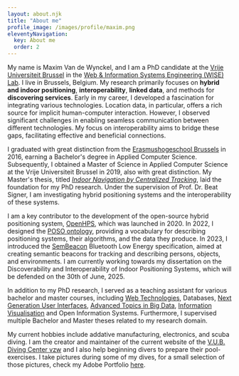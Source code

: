 ```yaml
---
layout: about.njk
title: "About me"
profile_image: /images/profile/maxim.png
eleventyNavigation:
  key: About me
  order: 2
---
```

My name is Maxim Van de Wynckel, and I am a PhD candidate at the [Vrije Universiteit Brussel](https://vub.be) in the [Web & Information Systems Engineering (WISE) Lab](https://wise.vub.ac.be). I live in Brussels, Belgium. My research primarily focuses on **hybrid and indoor positioning**, **interoperability**, **linked data**, and methods for **discovering services**. Early in my career, I developed a fascination for integrating various technologies. Location data, in particular, offers a rich source for implicit human-computer interaction. However, I observed significant challenges in enabling seamless communication between different technologies. My focus on interoperability aims to bridge these gaps, facilitating effective and beneficial connections.

I graduated with great distinction from the [Erasmushogeschool Brussels](https://www.erasmushogeschool.be/en) in 2016, earning a Bachelor's degree in Applied Computer Science. Subsequently, I obtained a Master of Science in Applied Computer Science at the Vrije Universiteit Brussel in 2019, also with great distinction. My Master's thesis, titled *[Indoor Navigation by Centralized Tracking](/publications/2019/thesis)*, laid the foundation for my PhD research. Under the supervision of Prof. Dr. Beat Signer, I am investigating hybrid positioning systems and the interoperability of these systems.

I am a key contributor to the development of the open-source hybrid positioning system, [OpenHPS](https://openhps.org), which was launched in 2020. In 2022, I designed the [POSO ontology](https://poso.openhps.org), providing a vocabulary for describing positioning systems, their algorithms, and the data they produce. In 2023, I introduced the [SemBeacon](https://sembeacon.org) Bluetooth Low Energy specification, aimed at creating semantic beacons for tracking and describing persons, objects, and environments. I am currently working towards my dissertation on the Discoverability and Interoperability of Indoor Positioning Systems, which will be defended on the 30th of June, 2025.

In addition to my PhD research, I served as a teaching assistant for various bachelor and master courses, including [Web Technologies](https://wise.vub.ac.be/course/web-technologies), Databases, [Next Generation User Interfaces](https://wise.vub.ac.be/course/next-generation-user-interfaces), [Advanced Topics in Big Data](https://wise.vub.ac.be/course/advanced-topics-big-data), [Information Visualisation](https://wise.vub.ac.be/course/information-visualisation) and Open Information Systems. Furthermore, I supervised multiple Bachelor and Master theses related to my research domain.

My current hobbies include addative manufacturing, electronics, and scuba diving. I am the creator and maintainer of the current website of the [V.U.B. Diving Center vzw](https://www.vubdivingcenter.be) and I also help beginning divers to prepare their pool-exercises. I take pictures during some of my dives, for a small selection of those pictures, check my Adobe Portfolio [here](https://diving.maximvdw.be).